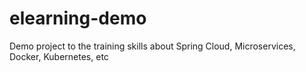 # elearning-demo
Demo project to the training skills about Spring Cloud, Microservices, Docker, Kubernetes, etc
